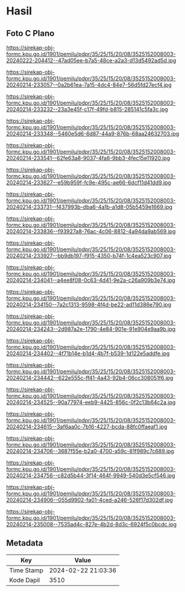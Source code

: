 # Hasil

## Foto C Plano

https://sirekap-obj-formc.kpu.go.id/1901/pemilu/pdpr/35/25/15/20/08/3525152008003-20240222-204412--47ad05ee-b7a5-48ce-a2a3-d13d5492ad5d.jpg

https://sirekap-obj-formc.kpu.go.id/1901/pemilu/pdpr/35/25/15/20/08/3525152008003-20240214-233057--0a2b61ea-7a15-4dc4-84e7-56d5fd27ecf4.jpg

https://sirekap-obj-formc.kpu.go.id/1901/pemilu/pdpr/35/25/15/20/08/3525152008003-20240214-233232--23a3e45f-c17f-49fd-b815-285141c5fa3c.jpg

https://sirekap-obj-formc.kpu.go.id/1901/pemilu/pdpr/35/25/15/20/08/3525152008003-20240214-233348--5460e5d6-6d87-44a9-876b-68aa24632703.jpg

https://sirekap-obj-formc.kpu.go.id/1901/pemilu/pdpr/35/25/15/20/08/3525152008003-20240214-233541--62fe63a8-9037-4fa6-9bb3-4fec15e11920.jpg

https://sirekap-obj-formc.kpu.go.id/1901/pemilu/pdpr/35/25/15/20/08/3525152008003-20240214-233627--e59b959f-fc9e-495c-ae66-6dcf11d41dd9.jpg

https://sirekap-obj-formc.kpu.go.id/1901/pemilu/pdpr/35/25/15/20/08/3525152008003-20240214-233731--f437993b-dba6-4a1b-a1d8-05b5459e1669.jpg

https://sirekap-obj-formc.kpu.go.id/1901/pemilu/pdpr/35/25/15/20/08/3525152008003-20240214-233836--f93927a8-76ac-4c06-8812-4a94da9ab569.jpg

https://sirekap-obj-formc.kpu.go.id/1901/pemilu/pdpr/35/25/15/20/08/3525152008003-20240214-233927--bb9db197-f915-4350-b74f-1c4ea523c907.jpg

https://sirekap-obj-formc.kpu.go.id/1901/pemilu/pdpr/35/25/15/20/08/3525152008003-20240214-234041--a4ee8f08-0c63-4d41-9e2a-c26a909b3e74.jpg

https://sirekap-obj-formc.kpu.go.id/1901/pemilu/pdpr/35/25/15/20/08/3525152008003-20240214-234150--7a2c1313-9598-4f4d-be22-ad11d386e790.jpg

https://sirekap-obj-formc.kpu.go.id/1901/pemilu/pdpr/35/25/15/20/08/3525152008003-20240214-234243--2d987a2e-1790-4e84-901e-91e904e9aa9b.jpg

https://sirekap-obj-formc.kpu.go.id/1901/pemilu/pdpr/35/25/15/20/08/3525152008003-20240214-234402--4f71b14e-b1d4-4b7f-b539-1d122e5addfe.jpg

https://sirekap-obj-formc.kpu.go.id/1901/pemilu/pdpr/35/25/15/20/08/3525152008003-20240214-234442--622e555c-ff41-4a43-92b4-06cc308051f6.jpg

https://sirekap-obj-formc.kpu.go.id/1901/pemilu/pdpr/35/25/15/20/08/3525152008003-20240214-234525--90a77974-eeb9-4425-856c-0f2c13b64c2a.jpg

https://sirekap-obj-formc.kpu.go.id/1901/pemilu/pdpr/35/25/15/20/08/3525152008003-20240214-234615--3af6aa0c-7b16-4227-bcda-88fc0ffaeaf1.jpg

https://sirekap-obj-formc.kpu.go.id/1901/pemilu/pdpr/35/25/15/20/08/3525152008003-20240214-234706--3687f55e-b2a0-4700-a59c-81f989c7c689.jpg

https://sirekap-obj-formc.kpu.go.id/1901/pemilu/pdpr/35/25/15/20/08/3525152008003-20240214-234756--c82d5b44-3f14-464f-9949-540d3e5cf546.jpg

https://sirekap-obj-formc.kpu.go.id/1901/pemilu/pdpr/35/25/15/20/08/3525152008003-20240214-234906--055d9902-fa01-4ced-a246-526f17d302df.jpg

https://sirekap-obj-formc.kpu.go.id/1901/pemilu/pdpr/35/25/15/20/08/3525152008003-20240214-235008--7535ad4c-827e-4b2d-8d3c-6924f5c0bcdc.jpg


## Metadata

| Key        | Value               |
| ---------- | ------------------- |
| Time Stamp | 2024-02-22 21:03:36 |
| Kode Dapil | 3510                |



